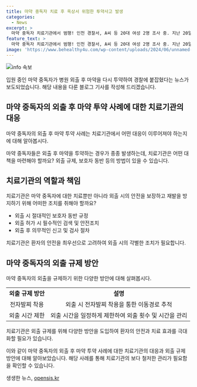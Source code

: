 ```yaml
---
title: 마약 중독자 치료 후 옥상서 위험한 투약사고 발생
categories:
  - News
excerpt: >
  마약 중독자 치료기관에서 범행! 인천 경찰서, A씨 등 20대 여성 2명 조사 중. 지난 20일 인천시 서구 상가건물 옥상에서 필로폰을 투약한 혐의. 입원 중 외출해 다시 마약 투약 혐의. #마약 #중독 #치료기관
feature_text: >
  마약 중독자 치료기관에서 범행! 인천 경찰서, A씨 등 20대 여성 2명 조사 중. 지난 20일 인천시 서구 상가건물 옥상에서 필로폰을 투약한 혐의. 입원 중 외출해 다시 마약 투약 혐의. #마약 #중독 #치료기관
image: 'https://www.behealthy4u.com/wp-content/uploads/2024/06/unnamed-file.png'
---
```


<p><img src="https://www.behealthy4u.com/wp-content/uploads/2024/06/unnamed-file.png" alt="info 속보" /></p>

<p>입원 중인 마약 중독자가 병원 외출 후 마약을 다시 투약하여 경찰에 붙잡혔다는 뉴스가 보도되었습니다. 해당 내용을 다룬 블로그 기사를 작성해 드리겠습니다.</p>

<h2 data-ke-size="size26">마약 중독자의 외출 후 마약 투약 사례에 대한 치료기관의 대응</h2>

<p>마약 중독자의 외출 후 마약 투약 사례는 치료기관에서 어떤 대응이 이루어져야 하는지에 대해 알아봅시다.</p>

<p data-ke-size="size16">마약 중독자들은 외출 후 마약을 투약하는 경우가 종종 발생하는데, 치료기관은 어떤 대책을 마련해야 할까요? 외출 규제, 보호자 동반 등의 방법이 있을 수 있습니다.</p>

<h2 data-ke-size="size26">치료기관의 역할과 책임</h2>

<p>치료기관은 마약 중독자에 대한 치료뿐만 아니라 외출 시의 안전을 보장하고 재발을 방지하기 위해 어떠한 조치를 취해야 할까요?</p>

<ul>
  <li>외출 시 절대적인 보호자 동반 규정</li>
  <li>외출 허가 시 필수적인 검색 및 안전조치</li>
  <li>외출 후 의무적인 신고 및 검사 절차</li>
</ul>

<p data-ke-size="size16">치료기관은 환자의 안전을 최우선으로 고려하여 외출 시의 각별한 조치가 필요합니다.</p>

<h2 data-ke-size="size26">마약 중독자의 외출 규제 방안</h2>

<p>마약 중독자의 외출을 규제하기 위한 다양한 방안에 대해 살펴봅시다.</p>

<table>
    <tr>
        <td style="text-align: center; height: 17px;"><b>외출 규제 방안</b></td>
        <td style="text-align: center; height: 17px;"><b>설명</b></td>
    </tr>
    <tr>
        <td style="text-align: center; height: 17px;">전자발찌 착용</td>
        <td style="text-align: center; height: 17px;">외출 시 전자발찌 착용을 통한 이동경로 추적</td>
    </tr>
    <tr>
        <td style="text-align: center; height: 17px;">외출 시간 제한</td>
        <td style="text-align: center; height: 17px;">외출 시간을 일정하게 제한하여 외출 횟수 및 시간을 관리</td>
    </tr>
</table>

<p data-ke-size="size16">치료기관은 외출 규제를 위해 다양한 방안을 도입하여 환자의 안전과 치료 효과를 극대화할 필요가 있습니다.</p>

<p>이와 같이 마약 중독자의 외출 후 마약 투약 사례에 대한 치료기관의 대응과 외출 규제 방안에 대해 알아보았습니다. 해당 사례를 통해 치료기관의 보다 철저한 관리가 필요함을 확인할 수 있습니다.</p>
생생한 뉴스, <a href="https://opensis.kr" rel="dofollow">opensis.kr</a>


